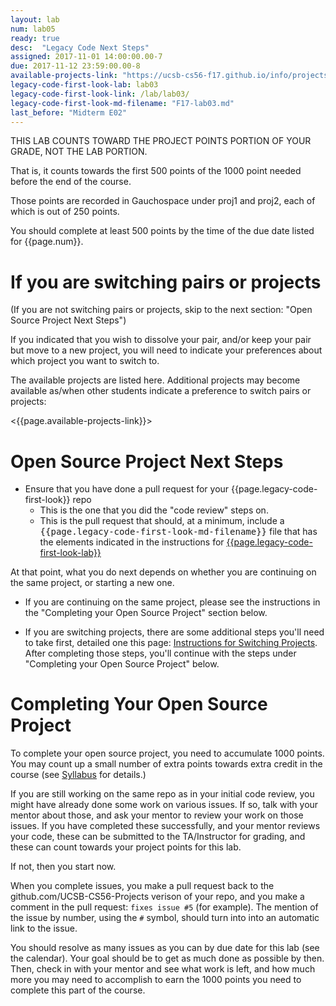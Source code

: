 ```yaml
---
layout: lab
num: lab05
ready: true
desc:  "Legacy Code Next Steps"
assigned: 2017-11-01 14:00:00.00-7
due: 2017-11-12 23:59:00.00-8
available-projects-link: "https://ucsb-cs56-f17.github.io/info/projects_alt/"
legacy-code-first-look-lab: lab03
legacy-code-first-look-link: /lab/lab03/
legacy-code-first-look-md-filename: "F17-lab03.md"
last_before: "Midterm E02"
---
```


THIS LAB COUNTS TOWARD THE PROJECT POINTS PORTION OF YOUR GRADE, NOT THE LAB PORTION.

That is, it counts towards the first 500 points of the 1000 point needed before the end of the course.

Those points are recorded in Gauchospace under proj1 and proj2, each of which is out of 250 points.

You should complete at least 500 points by the time of the due date listed for {{page.num}}.

# If you are switching pairs or projects

(If you are not switching pairs or projects, skip to the next section: "Open Source Project Next Steps")

If you indicated that you wish to dissolve your pair, and/or keep your pair but move to a new project,
you will need to indicate your preferences about which project you want to switch to.

The available projects are listed here.  Additional projects may become available as/when other
students indicate a preference to switch pairs or projects:

<{{page.available-projects-link}}>

# Open Source Project Next Steps

-   Ensure that you have done a pull request for your {{page.legacy-code-first-look}} repo
    -   This is the one that you did the "code review" steps on.
    -   This is the pull request that should, at a minimum, include a <tt>{{page.legacy-code-first-look-md-filename}}</tt>  file that has the elements indicated in the instructions for [{{page.legacy-code-first-look-lab}}]({{page.legacy-code-first-look-link}})

At that point, what you do next depends on whether you are continuing on the same project, or starting a new one.

-   If you are continuing on the same project, please see the instructions in the "Completing your Open Source Project" section below.

-   If you are switching projects, there are some additional steps you'll need to take first, detailed one this page: [Instructions for Switching Projects](switching/).  After completing those steps, you'll continue with the steps under "Completing your Open Source Project" below.

# Completing Your Open Source Project

To complete your open source project, you need to accumulate 1000 points. You may count up a small number of extra points towards extra credit in the course (see [Syllabus](/info/syllabus/) for details.)

If you are still working on the same repo as in your initial code review, you might have already done some work on various issues.   If so, talk with your mentor about those, and ask your mentor to review your work on those issues.   If you have completed these successfully, and your mentor reviews your code, these can be submitted to the TA/Instructor for grading, and these can count towards your project points for this lab.

If not, then you start now. 

When you complete issues, you make a pull request back to the github.com/UCSB-CS56-Projects verison of your repo, and you make a comment in the pull request: `fixes issue #5` (for example).  The mention of the issue by number, using the `#` symbol, should turn into into an automatic link to the issue.

You should resolve as many issues as you can by due date for this lab (see the calendar). Your goal should be to get as much done as possible by then. Then, check in with your mentor and see what work is left, and how much more you may need to accomplish to earn the 1000 points you need to complete this part of the course.
